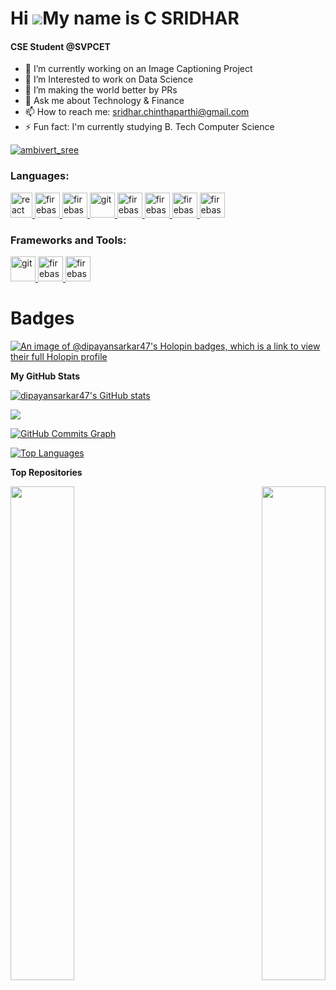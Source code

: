 Hi ![](https://user-images.githubusercontent.com/18350557/176309783-0785949b-9127-417c-8b55-ab5a4333674e.gif)My name is C SRIDHAR
======================================================================================================================================
<h4>CSE Student @SVPCET</h4>

- 🔭 I’m currently working on an Image Captioning Project
- 🌱 I’m Interested to work on Data Science
- 👯 I’m making the world better by PRs 
- 💬 Ask me about Technology & Finance
- 📫 How to reach me: sridhar.chinthaparthi@gmail.com
- ⚡ Fun fact: I'm currently studying B. Tech Computer Science

<p align="left"> <a href="https://www.instagram.com/ambivert_sree" target="blank"><img src="https://img.icons8.com/?size=100&id=TSZw5VixabhS&format=png&color=000000" alt="ambivert_sree" /></a> </p>

<h3 align="left">Languages:</h3>

<p align="left"> 
  <a href="https://reactjs.org/" target="_blank" rel="noreferrer"> <img src="https://upload.wikimedia.org/wikipedia/commons/thumb/1/18/ISO_C%2B%2B_Logo.svg/800px-ISO_C%2B%2B_Logo.svg.png" alt="react" width="35" height="40"/> </a> 
  <a href="https://firebase.google.com/" target="_blank" rel="noreferrer"> <img src="https://cdn4.iconfinder.com/data/icons/logos-and-brands/512/267_Python_logo-512.png" alt="firebase" width="40" height="40"/> </a> 
  <a href="https://firebase.google.com/" target="_blank" rel="noreferrer"> <img src="https://upload.wikimedia.org/wikipedia/commons/thumb/9/99/Unofficial_JavaScript_logo_2.svg/2048px-Unofficial_JavaScript_logo_2.svg.png" alt="firebase" width="40" height="40"/> </a> 
  <a href="https://git-scm.com/" target="_blank" rel="noreferrer"> <img src="https://cdn-icons-png.flaticon.com/512/226/226777.png" alt="git" width="40" height="40"/> </a> 
  <a href="https://firebase.google.com/" target="_blank" rel="noreferrer"> <img src="https://img.icons8.com/?size=100&id=46845&format=png&color=000000" alt="firebase" width="40" height="40"/> </a> 
  <a href="https://firebase.google.com/" target="_blank" rel="noreferrer"> <img src="https://img.icons8.com/?size=100&id=20909&format=png&color=000000" alt="firebase" width="40" height="40"/> </a> 
  <a href="https://firebase.google.com/" target="_blank" rel="noreferrer"> <img src="https://img.icons8.com/?size=100&id=21278&format=png&color=000000" alt="firebase" width="40" height="40"/> </a> 
  <a href="https://firebase.google.com/" target="_blank" rel="noreferrer"> <img src="https://img.icons8.com/?size=100&id=17842&format=png&color=000000" alt="firebase" width="40" height="40"/> </a> 
 </p>

<h3 align="left">Frameworks and Tools:</h3>
<align="left">
  <a href="https://git-scm.com/" target="_blank" rel="noreferrer"> <img src="https://img.icons8.com/?size=100&id=xSkewUSqtErH&format=png&color=000000" alt="git" width="40" height="40"/> </a> 
  <a href="https://firebase.google.com/" target="_blank" rel="noreferrer"> <img src="https://img.icons8.com/?size=100&id=aR9CXyMagKIS&format=png&color=000000" alt="firebase" width="40" height="40"/> </a> 
  <a href="https://firebase.google.com/" target="_blank" rel="noreferrer"> <img src="https://cdn.jsdelivr.net/gh/devicons/devicon@latest/devicon.min.css" alt="firebase" width="40" height="40"/> </a> 


# Badges 

[![An image of @dipayansarkar47's Holopin badges, which is a link to view their full Holopin profile](https://holopin.me/dipayansarkar47)](https://holopin.io/@dipayansarkar47)

<b>My GitHub Stats</b>

<a href="http://www.github.com/dipayansarkar47"><img src="https://github-readme-stats.vercel.app/api?username=dipayansarkar47&show_icons=true&hide=&count_private=true&title_color=22c55e&text_color=ffffff&icon_color=0891b2&bg_color=1c1917&hide_border=true&show_icons=true" alt="dipayansarkar47's GitHub stats" /></a>

<a href="http://www.github.com/dipayansarkar47"><img src="https://github-readme-streak-stats.herokuapp.com/?user=dipayansarkar47&stroke=ffffff&background=1c1917&ring=22c55e&fire=22c55e&currStreakNum=ffffff&currStreakLabel=22c55e&sideNums=ffffff&sideLabels=ffffff&dates=ffffff&hide_border=true" /></a>

<a href="http://www.github.com/dipayansarkar47"><img src="https://github-readme-activity-graph.cyclic.app/graph?username=dipayansarkar47&bg_color=1c1917&color=ffffff&line=0891b2&point=ffffff&area_color=1c1917&area=true&hide_border=true&custom_title=GitHub%20Commits%20Graph" alt="GitHub Commits Graph" /></a>

<a href="https://github.com/dipayansarkar47" align="left"><img src="https://github-readme-stats.vercel.app/api/top-langs/?username=dipayansarkar47&langs_count=10&title_color=22c55e&text_color=ffffff&icon_color=0891b2&bg_color=1c1917&hide_border=true&locale=en&custom_title=Top%20%Languages" alt="Top Languages" /></a>

<b>Top Repositories</b>

<div width="100%" align="center"><a href="https://github.com/dipayansarkar47/Dipayan" align="left"><img align="left" width="45%" src="https://github-readme-stats.vercel.app/api/pin/?username=dipayansarkar47&repo=Dipayan&title_color=22c55e&text_color=ffffff&icon_color=0891b2&bg_color=1c1917&hide_border=true&locale=en" /></a><a href="https://github.com/dipayansarkar47/Sandesh" align="right"><img align="right" width="45%" src="https://github-readme-stats.vercel.app/api/pin/?username=dipayansarkar47&repo=Sandesh&title_color=22c55e&text_color=ffffff&icon_color=0891b2&bg_color=1c1917&hide_border=true&locale=en" /></a></div><br /><br /><br /><br /><br /><br /><br />
